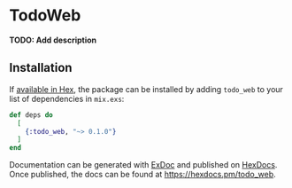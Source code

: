 # TodoWeb

**TODO: Add description**

## Installation

If [available in Hex](https://hex.pm/docs/publish), the package can be installed
by adding `todo_web` to your list of dependencies in `mix.exs`:

```elixir
def deps do
  [
    {:todo_web, "~> 0.1.0"}
  ]
end
```

Documentation can be generated with [ExDoc](https://github.com/elixir-lang/ex_doc)
and published on [HexDocs](https://hexdocs.pm). Once published, the docs can
be found at <https://hexdocs.pm/todo_web>.

